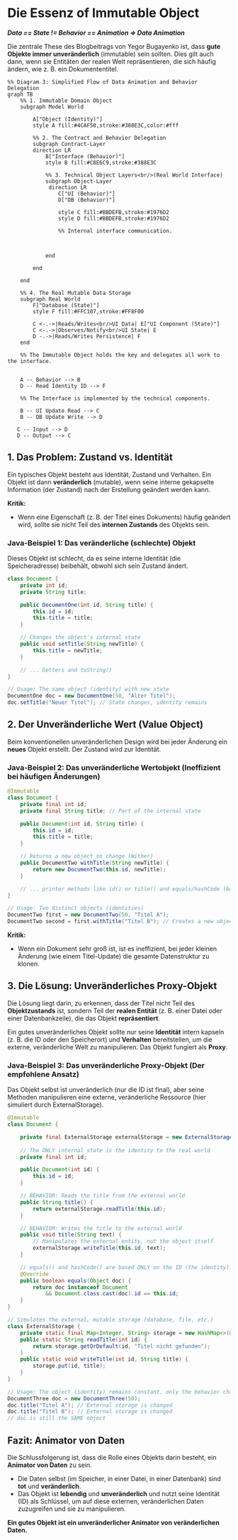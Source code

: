 # **Die Essenz of Immutable Object**

***Data == State != Behavior == Animation => Data Animation***

Die zentrale These des Blogbeitrags von Yegor Bugayenko ist, dass **gute Objekte immer unveränderlich** (immutable) sein sollten. Dies gilt auch dann, wenn sie Entitäten der realen Welt repräsentieren, die sich häufig ändern, wie z. B. ein Dokumententitel.


```mermaid
%% Diagram 3: Simplified Flow of Data Animation and Behavior Delegation
graph TB
    %% 1. Immutable Domain Object 
    subgraph Model World

        A["Object (Identity)"]
        style A fill:#4CAF50,stroke:#388E3C,color:#fff

        %% 2. The Contract and Behavior Delegation
        subgraph Contract-Layer
        direction LR
            B["Interface (Behavior)"]
            style B fill:#C8E6C9,stroke:#388E3C
        
            %% 3. Technical Object Layers<br/>(Real World Interface)
            subgraph Object-Layer
             direction LR
                C["UI (Behavior)"]
                D["DB (Behavior)"]

                style C fill:#BBDEFB,stroke:#1976D2
                style D fill:#BBDEFB,stroke:#1976D2
            
                %% Internal interface communication.
            
   

            end

        end

    end

    %% 4. The Real Mutable Data Storage
    subgraph Real World
        F["Database (State)"]
        style F fill:#FFC107,stroke:#FF8F00

        C <-.->|Reads/Writes<br/>UI Data| E["UI Component (State)"]
        C <-.->|Observes/Notify<br/>UI State| E
        D -.->|Reads/Writes Persistence| F
    end
    
    %% The Immutable Object holds the key and delegates all work to the interface.


    A -- Behavior --> B
    D -- Read Identity ID --> F

    %% The Interface is implemented by the technical components.

    B -- UI Update Read --> C
    B -- DB Update Write --> D

   C -- Input --> D
   D -- Output --> C
```

## **1. Das Problem: Zustand vs. Identität**

Ein typisches Objekt besteht aus Identität, Zustand und Verhalten. Ein Objekt ist dann **veränderlich** (mutable), wenn seine interne gekapselte Information (der Zustand) nach der Erstellung geändert werden kann.

**Kritik:** 
- Wenn eine Eigenschaft (z. B. der Titel eines Dokuments) häufig geändert wird, sollte sie nicht Teil des **internen Zustands** des Objekts sein.

### **Java-Beispiel 1: Das veränderliche (schlechte) Objekt**

Dieses Objekt ist schlecht, da es seine interne Identität (die Speicheradresse) beibehält, obwohl sich sein Zustand ändert.
```java
class Document {  
    private int id;  
    private String title;

    public DocumentOne(int id, String title) {  
        this.id = id;  
        this.title = title;  
    }

    // Changes the object's internal state  
    public void setTitle(String newTitle) {  
        this.title = newTitle;  
    }

    // ... Getters and toString()  
}

// Usage: The same object (identity) with new state  
DocumentOne doc = new DocumentOne(50, "Alter Titel");  
doc.setTitle("Neuer Titel"); // State changes, identity remains
```

## **2. Der Unveränderliche Wert (Value Object)**

Beim konventionellen unveränderlichen Design wird bei jeder Änderung ein **neues** Objekt erstellt. Der Zustand wird zur Identität.

### **Java-Beispiel 2: Das unveränderliche Wertobjekt (Ineffizient bei häufigen Änderungen)**
```java
@Immutable  
class Document {  
    private final int id;  
    private final String title; // Part of the internal state

    public Document(int id, String title) {  
        this.id = id;  
        this.title = title;  
    }

    // Returns a new object on change (Wither)  
    public DocumentTwo withTitle(String newTitle) {  
        return new DocumentTwo(this.id, newTitle);  
    }

    // ... printer methods like id() or title() and equals/hashCode (based on id AND title)  
}

// Usage: Two distinct objects (identities)  
DocumentTwo first = new DocumentTwo(50, "Titel A");  
DocumentTwo second = first.withTitle("Titel B"); // Creates a new object
```

**Kritik:** 
- Wenn ein Dokument sehr groß ist, ist es ineffizient, bei jeder kleinen Änderung (wie einem Titel-Update) die gesamte Datenstruktur zu klonen.

## **3. Die Lösung: Unveränderliches Proxy-Objekt**

Die Lösung liegt darin, zu erkennen, dass der Titel nicht Teil des **Objektzustands** ist, sondern Teil der **realen Entität** (z. B. einer Datei oder einer Datenbankzeile), die das Objekt **repräsentiert**.

Ein gutes unveränderliches Objekt sollte nur seine **Identität** intern kapseln (z. B. die ID oder den Speicherort) und **Verhalten** bereitstellen, um die externe, veränderliche Welt zu manipulieren. Das Objekt fungiert als **Proxy**.

### **Java-Beispiel 3: Das unveränderliche Proxy-Objekt (Der empfohlene Ansatz)**

Das Objekt selbst ist unveränderlich (nur die ID ist final), aber seine Methoden manipulieren eine externe, veränderliche Ressource (hier simuliert durch ExternalStorage).

```java
@Immutable  
class Document {  

    private final ExternalStorage externalStorage = new ExternalStorage();
     
    // The ONLY internal state is the identity to the real world  
    private final int id;

    public Document(int id) {  
        this.id = id;  
    }

    // BEHAVIOR: Reads the title from the external world  
    public String title() {  
        return externalStorage.readTitle(this.id);  
    }

    // BEHAVIOR: Writes the title to the external world  
    public void title(String text) {  
        // Manipulates the external entity, not the object itself  
        externalStorage.writeTitle(this.id, text);  
    }

    // equals() and hashCode() are based ONLY on the ID (the identity)  
    @Override  
    public boolean equals(Object doc) {  
        return doc instanceof Document  
            && Document.class.cast(doc).id == this.id;  
    }  
}

// Simulates the external, mutable storage (database, file, etc.)  
class ExternalStorage {  
    private static final Map<Integer, String> storage = new HashMap<>(0);  
    public static String readTitle(int id) {  
        return storage.getOrDefault(id, "Titel nicht gefunden");  
    }  
    public static void writeTitle(int id, String title) {  
        storage.put(id, title);  
    }  
}

// Usage: The object (identity) remains constant, only the behavior changes the external world  
DocumentThree doc = new DocumentThree(50);  
doc.title("Titel A"); // External storage is changed  
doc.title("Titel B"); // External storage is changed  
// doc is still the SAME object
```

## **Fazit: Animator von Daten**

Die Schlussfolgerung ist, dass die Rolle eines Objekts darin besteht, ein **Animator von Daten** zu sein.

* Die Daten selbst (im Speicher, in einer Datei, in einer Datenbank) sind **tot** und **veränderlich**.  
* Das Objekt ist **lebendig** und **unveränderlich** und nutzt seine Identität (ID) als Schlüssel, um auf diese externen, veränderlichen Daten zuzugreifen und sie zu manipulieren.

**Ein gutes Objekt ist ein unveränderlicher Animator von veränderlichen Daten.**
